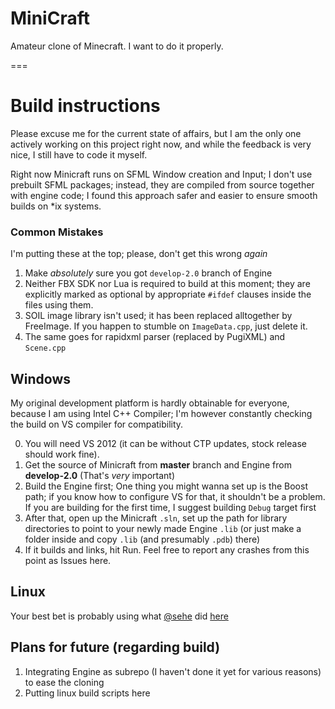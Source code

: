 MiniCraft
=========

Amateur clone of Minecraft. I want to do it properly.

===
# Build instructions #

Please excuse me for the current state of affairs, but I am the only one actively working on this project right now, and while the feedback is very nice, I still have to code it myself.

Right now Minicraft runs on SFML Window creation and Input; I don't use prebuilt SFML packages; instead, they are compiled from source together with engine code; I found this approach safer and easier to ensure smooth builds on *ix systems.

### Common Mistakes ###
I'm putting these at the top; please, don't get this wrong *again*

1. Make *absolutely* sure you got `develop-2.0` branch of Engine
2. Neither FBX SDK nor Lua is required to build at this moment; they are explicitly marked as optional by appropriate `#ifdef` clauses inside the files using them.
3. SOIL image library isn't used; it has been replaced alltogether by FreeImage. If you happen to stumble on `ImageData.cpp`, just delete it.
4. The same goes for rapidxml parser (replaced by PugiXML) and `Scene.cpp`

## Windows ##

My original development platform is hardly obtainable for everyone, because I am using Intel C++ Compiler; I'm however constantly checking the build on VS compiler for compatibility.

0. You will need VS 2012 (it can be without CTP updates, stock release should work fine).
1. Get the source of Minicraft from **master** branch and Engine from **develop-2.0** (That's *very* important)
2. Build the Engine first; One thing you might wanna set up is the Boost path; if you know how to configure VS for that, it shouldn't be a problem. If you are building for the first time, I suggest building `Debug` target first
3. After that, open up the Minicraft `.sln`, set up the path for library directories to point to your newly made Engine `.lib` (or just make a folder inside and copy `.lib` (and presumably `.pdb`) there)
4. If it builds and links, hit Run. Feel free to report any crashes from this point as Issues here.

## Linux ##

Your best bet is probably using what [@sehe](http://stackoverflow.com/users/85371/sehe) did [here](https://github.com/sehe/Bartek)

## Plans for future (regarding build) ##

1. Integrating Engine as subrepo (I haven't done it yet for various reasons) to ease the cloning
2. Putting linux build scripts here
